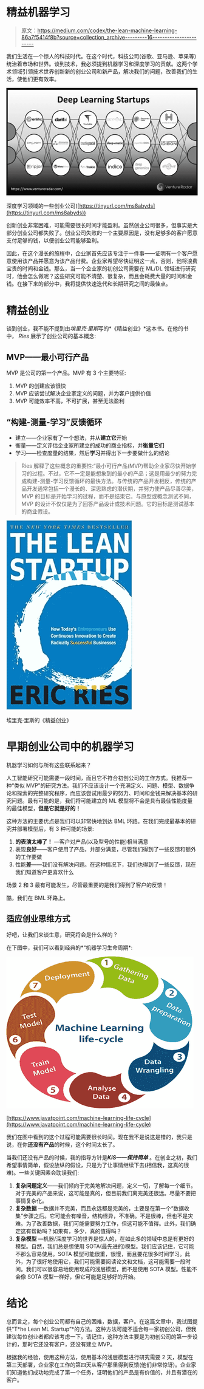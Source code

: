 # 精益机器学习

> 原文：<https://medium.com/codex/the-lean-machine-learning-86a7f5414f8b?source=collection_archive---------16----------------------->

我们生活在一个惊人的科技时代。在这个时代，科技公司(谷歌、亚马逊、苹果等)统治着市场和世界。谈到技术，我必须提到机器学习和深度学习的贡献。这两个学术领域引领技术世界创新新的创业公司和新产品，解决我们的问题，改善我们的生活，使他们更有效率。

![](img/c62ffcae2fc5e4a4356a8b0a2598ffd4.png)

深度学习领域的一些创业公司([https://tinyurl.com/ms8abyds](https://tinyurl.com/ms8abyds))

创新创业非常困难，可能需要很长时间才能盈利。虽然创业公司很多，但事实是大部分创业公司都失败了。创业公司失败的一个主要原因是，没有足够多的客户愿意支付足够的钱，以便创业公司能够盈利。

因此，在这个漫长的旅程中，企业家首先应该专注于一件事——证明有一个客户愿意使用该产品并愿意为该产品付费。企业家希望尽快证明这一点，否则，他将浪费宝贵的时间和金钱。那么，当一个企业家的初创公司需要在 ML/DL 领域进行研究时，他会怎么做呢？这些研究可能不清楚、很复杂，而且会耗费大量的时间和金钱。在接下来的部分中，我将提供快速迭代和长期研究之间的最佳点。

# 精益创业

谈到创业，我不能不提到由*埃里克·里斯*写的*《精益创业》*这本书。在他的书中， *Ries* 展示了创业公司的基本概念:

## MVP——最小可行产品

MVP 是公司的第一个产品。MVP 有 3 个主要特征:

1.  MVP 的创建应该很快
2.  MVP 应该尝试解决企业家定义的问题，并为客户提供价值
3.  MVP 可能效率不高，不可扩展，甚至无法盈利

## “构建-测量-学习”反馈循环

*   建立——企业家有了一个想法，并从**建立它**开始
*   衡量——定义评估企业家所建立的成功的商业指标，并**衡量它们**
*   学习——检查度量的结果，然后**学习**并得出下一步要做什么的结论

> Ries 解释了这些概念的重要性:“最小可行产品(MVP)帮助企业家尽快开始学习的过程。不过，它不一定是能想象到的最小的产品；这是用最少的努力完成构建-测量-学习反馈循环的最快方法。与传统的产品开发相反，传统的产品开发通常包括一个漫长的、深思熟虑的潜伏期，并努力使产品尽善尽美，MVP 的目标是开始学习的过程，而不是结束它。与原型或概念测试不同，MVP 的设计不仅仅是为了回答产品设计或技术问题。它的目标是测试基本的商业假设。

![](img/0d263c0bd2b13771370d18811c34fc8f.png)

埃里克·里斯的《精益创业》

# 早期创业公司中的机器学习

机器学习如何与所有这些联系起来？

人工智能研究可能需要一段时间，而且它不符合初创公司的工作方式。我推荐一种“类似 MVP”的研究方法。我们不应该设计一个充满定义、问题、模型、数据争论和探索的完整研究程序，而应该尝试用最少的努力、时间和金钱来解决基本的研究问题。最有可能的是，我们将可能建立的 ML 模型将不会是具有最佳性能度量的最佳模型，**但是它就是好的！**

这种方法的主要优点是我们可以非常快地到达 BML 环路。在我们完成最基本的研究并部署模型后，有 3 种可能的场景:

1.  **的表演太棒了！** —客户对产品(以及型号的性能)相当满意
2.  表现**良好**——客户使用了产品，并部分满意，尽管我们得到了一些反馈和额外的工作要做
3.  性能**差**——我们没有解决问题。在这种情况下，我们也得到了一些反馈，现在我们知道客户更喜欢什么

场景 2 和 3 最有可能发生，尽管最重要的是我们得到了客户的反馈！

酷，我们在 BML 环路上。

## 适应创业思维方式

好吧，让我们来谈生意，研究将会是什么样的？

在下图中，我们可以看到经典的*“机器学习生命周期*:

![](img/9183c44ae5381f782f47429a1b41cab5.png)

[https://www.javatpoint.com/machine-learning-life-cycle](https://www.javatpoint.com/machine-learning-life-cycle)

我们在图中看到的这个过程可能需要很长时间。现在我不是说这是错的，我只是说，在你**还没有产品**的时候，这个时间太长了。

当我们还没有产品的时候，我的指导方针是***KiS——保持简单*** 。在创业之初，我们希望事情简单，假设放纵的假设，只是为了让事情继续下去(相信我，这真的很难)。一些关键因素会耽误我们:

1.  **复杂问题定义**——我们倾向于完美地解决问题，定义一切，了解每一个细节。对于完美的产品来说，这可能是真的，但目前我们离完美还很远。尽量不要把事情复杂化。
2.  **复杂数据** —数据并不完美，而且永远都是完美的，主要是在第一个“数据收集”步骤之后。它可能会有噪音，结构怪异，不准确。不是很棒，但也不是灾难。为了改善数据，我们可能需要努力工作，但这可能不值得。此外，我们确定这有帮助吗？如果有，多少，真的值得吗？
3.  **复杂模型** —机器/深度学习的世界是惊人的，在如此多的领域中总是有更好的模型。自然，我们总是想使用 SOTA(最先进的)模型。我们应该记住，它可能不那么容易使用。SOTA 模型可能很重，很慢，而且要花很多时间学习。此外，为了很好地使用它，我们可能需要阅读论文和文档，这可能需要一段时间。我们可以很容易地使用现成的浅层模型，而不是使用 SOTA 模型。性能不会像 SOTA 模型一样好，但它可能是足够好的开始。

# 结论

总而言之，每个创业公司都有自己的困难，数据，客户。在这篇文章中，我试图提供“T*he Lean ML Startup”*的方法。这种方法可能不适合每一家初创公司，但我建议每位创业者都应该考虑一下。请记住，这种方法主要是为初创公司的第一步设计的，那时它还没有客户，还没有建立 MVP。

根据我的经验，使用这种方法，使用基本的浅层模型进行研究需要 2 天，模型在第三天部署，企业家在工作的第四天从客户那里得到反馈(他们非常惊讶)。企业家们知道他们成功地完成了第一个任务，证明他们的产品是有价值的，并且有潜在的客户。